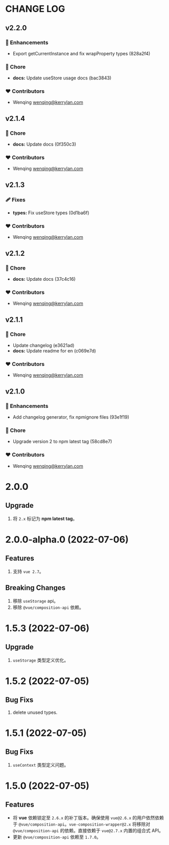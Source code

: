 # CHANGE LOG


## v2.2.0


### 🚀 Enhancements

  - Export getCurrentInstance and fix wrapProperty types (828a2f4)

### 🏡 Chore

  - **docs:** Update useStore usage docs (bac3843)

### ❤️  Contributors

- Wenqing <wenqing@kerrylan.com>

## v2.1.4


### 🏡 Chore

  - **docs:** Update docs (0f350c3)

### ❤️  Contributors

- Wenqing <wenqing@kerrylan.com>

## v2.1.3


### 🩹 Fixes

  - **types:** Fix useStore types (0d1ba6f)

### ❤️  Contributors

- Wenqing <wenqing@kerrylan.com>

## v2.1.2


### 🏡 Chore

  - **docs:** Update docs (37c4c16)

### ❤️  Contributors

- Wenqing <wenqing@kerrylan.com>

## v2.1.1


### 🏡 Chore

  - Update changelog (e3621ad)
  - **docs:** Update readme for en (c069e7d)

### ❤️  Contributors

- Wenqing <wenqing@kerrylan.com>

## v2.1.0


### 🚀 Enhancements

  - Add changelog generator, fix npmignore files (93e1f19)

### 🏡 Chore

  - Upgrade version 2 to npm latest tag (58cd8e7)

### ❤️  Contributors

- Wenqing <wenqing@kerrylan.com>

# 2.0.0

## Upgrade

1. 将 `2.x` 标记为 **npm latest tag**。

# 2.0.0-alpha.0 (2022-07-06)

## Features

1. 支持 `vue 2.7`。

## Breaking Changes

1. 移除 `useStorage` api。
2. 移除 `@vue/composition-api` 依赖。

# 1.5.3 (2022-07-06)
## Upgrade

1. `useStorage` 类型定义优化。
# 1.5.2 (2022-07-05)
## Bug Fixs

1. delete unused types.
# 1.5.1 (2022-07-05)

## Bug Fixs

1. `useContext` 类型定义问题。

# 1.5.0 (2022-07-05)

## Features

- 将 **vue** 依赖锁定至 `2.6.x` 的补丁版本。确保使用 `vue@2.6.x` 的用户依然依赖于 `@vue/composition-api`。`vue-composition-wrapper@2.x` 将移除对 `@vue/composition-api` 的依赖。直接依赖于 `vue@2.7.x` 内置的组合式 API。
- 更新 `@vue/composition-api` 依赖至 `1.7.0`。

